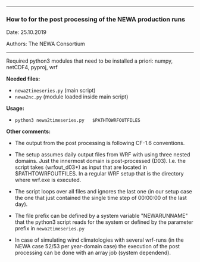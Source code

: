-------------------------------------------------------------------

### How to for the post processing of the NEWA production runs

Date: 25.10.2019

Authors:  The NEWA Consortium

-----------------------------------------------------------------

Required python3 modules that need to be installed a priori:
numpy, netCDF4, pyproj, wrf

**Needed files:** 	
* `newa2timeseries.py` (main script)
* `newa2nc.py` (module loaded inside main script)

**Usage:** 
* `python3 newa2timeseries.py 	$PATHTOWRFOUTFILES`

**Other comments:**

* The output from the post processing is following CF-1.6 conventions. 

* The setup assumes daily output files from WRF with using three nested domains. Just the innermost domain is post-processed (D03). I.e. the script takes (wrfout_d03*) as input that are located in $PATHTOWRFOUTFILES. In a regular WRF setup that is the directory where wrf.exe is executed. 

* The script loops over all files and ignores the last one (in our setup case the one that just contained the single time step of 00:00:00 of the last day). 

* The file prefix can be defined by a system variable "NEWARUNNAME" that the python3 script reads for the system or defined by the parameter prefix in `newa2timeseries.py`

* In case of simulating wind climatologies with several wrf-runs (in the NEWA case 52/53 per year-domain case) the execution of the post processing can be done with an array job (system dependend).
